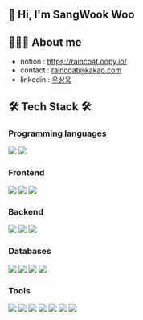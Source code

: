 ## 👋  Hi, I'm SangWook Woo 

## 👩🏻‍💻 About me
- notion : https://raincoat.oopy.io/
- contact : raincoat@kakao.com
- linkedin : [우상욱](https://www.linkedin.com/in/%EC%83%81%EC%9A%B1-%EC%9A%B0-706a2a248/)
  
## 🛠 Tech Stack 🛠 
###  Programming languages
<img src="https://img.shields.io/badge/JavaScript-F7DF1E.svg?style=for-the-badge&logo=JavaScript&logoColor=black">
<img src="https://img.shields.io/badge/typescript-%23007ACC.svg?style=for-the-badge&logo=typescript&logoColor=white">




### Frontend
<img src="https://img.shields.io/badge/Vue.js-4FC08D.svg?style=for-the-badge&logo=vuedotjs&logoColor=white" > <img src="https://img.shields.io/badge/Vite-646CFF.svg?style=for-the-badge&logo=Vite&logoColor=white">  <img src="https://img.shields.io/badge/React-61DAFB.svg?style=for-the-badge&logo=React&logoColor=black"> 



### Backend 
<img src="https://img.shields.io/badge/NestJS-E0234E.svg?style=for-the-badge&logo=NestJS&logoColor=white"> <img src="https://img.shields.io/badge/Express-000000.svg?style=for-the-badge&logo=Express&logoColor=white"> <img src="https://img.shields.io/badge/Node.js-339933.svg?style=for-the-badge&logo=nodedotjs&logoColor=white">


###  Databases
<img src="https://img.shields.io/badge/PostgreSQL-4169E1.svg?style=for-the-badge&logo=PostgreSQL&logoColor=white"> <img src="https://img.shields.io/badge/MySQL-4479A1.svg?style=for-the-badge&logo=MySQL&logoColor=white"> <img src="https://img.shields.io/badge/Microsoft%20SQL%20Server-CC2927.svg?style=for-the-badge&logo=Microsoft-SQL-Server&logoColor=white"> <img src="https://img.shields.io/badge/Supabase-3FCF8E.svg?style=for-the-badge&logo=Supabase&logoColor=white">



###  Tools
<img src="https://img.shields.io/badge/Jira-0052CC.svg?style=for-the-badge&logo=Jira&logoColor=white"> <img src="https://img.shields.io/badge/Confluence-172B4D.svg?style=for-the-badge&logo=Confluence&logoColor=white"> <img src="https://img.shields.io/badge/Slack-4A154B.svg?style=for-the-badge&logo=Slack&logoColor=white"> <img src="https://img.shields.io/badge/GitHub-181717.svg?style=for-the-badge&logo=GitHub&logoColor=white"> <img src="https://img.shields.io/badge/Bitbucket-0052CC.svg?style=for-the-badge&logo=Bitbucket&logoColor=white"> <img src="https://img.shields.io/badge/Notion-000000.svg?style=for-the-badge&logo=Notion&logoColor=white"> <img src="https://img.shields.io/badge/Git-F05032.svg?style=for-the-badge&logo=Git&logoColor=white">
